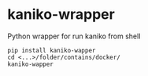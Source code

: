 # kaniko-wrapper
Python wrapper for run kaniko from shell

```
pip install kaniko-wapper
cd <...>/folder/contains/docker/
kaniko-wapper
```